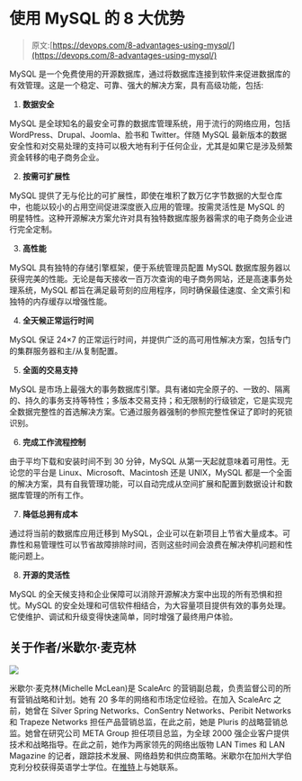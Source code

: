 # 使用 MySQL 的 8 大优势

> 原文:[https://devops.com/8-advantages-using-mysql/](https://devops.com/8-advantages-using-mysql/)

MySQL 是一个免费使用的开源数据库，通过将数据库连接到软件来促进数据库的有效管理。这是一个稳定、可靠、强大的解决方案，具有高级功能，包括:

1.  **数据安全**

MySQL 是全球知名的最安全可靠的数据库管理系统，用于流行的网络应用，包括 WordPress、Drupal、Joomla、脸书和 Twitter。伴随 MySQL 最新版本的数据安全性和对交易处理的支持可以极大地有利于任何企业，尤其是如果它是涉及频繁资金转移的电子商务企业。

2.  **按需可扩展性**

MySQL 提供了无与伦比的可扩展性，即使在堆积了数万亿字节数据的大型仓库中，也能以较小的占用空间促进深度嵌入应用的管理。按需灵活性是 MySQL 的明星特性。这种开源解决方案允许对具有独特数据库服务器需求的电子商务企业进行完全定制。

3.  **高性能**

MySQL 具有独特的存储引擎框架，便于系统管理员配置 MySQL 数据库服务器以获得完美的性能。无论是每天接收一百万次查询的电子商务网站，还是高速事务处理系统，MySQL 都旨在满足最苛刻的应用程序，同时确保最佳速度、全文索引和独特的内存缓存以增强性能。

4.  **全天候正常运行时间**

MySQL 保证 24×7 的正常运行时间，并提供广泛的高可用性解决方案，包括专门的集群服务器和主/从复制配置。

5.  **全面的交易支持**

MySQL 是市场上最强大的事务数据库引擎。具有诸如完全原子的、一致的、隔离的、持久的事务支持等特性；多版本交易支持；和无限制的行级锁定，它是实现完全数据完整性的首选解决方案。它通过服务器强制的参照完整性保证了即时的死锁识别。

6.  **完成工作流程控制**

由于平均下载和安装时间不到 30 分钟，MySQL 从第一天起就意味着可用性。无论您的平台是 Linux、Microsoft、Macintosh 还是 UNIX，MySQL 都是一个全面的解决方案，具有自我管理功能，可以自动完成从空间扩展和配置到数据设计和数据库管理的所有工作。

7.  **降低总拥有成本**

通过将当前的数据库应用迁移到 MySQL，企业可以在新项目上节省大量成本。可靠性和易管理性可以节省故障排除时间，否则这些时间会浪费在解决停机问题和性能问题上。

8.  **开源的灵活性**

MySQL 的全天候支持和企业保障可以消除开源解决方案中出现的所有恐惧和担忧。MySQL 的安全处理和可信软件相结合，为大容量项目提供有效的事务处理。它使维护、调试和升级变得快速简单，同时增强了最终用户体验。

## 关于作者/米歇尔·麦克林

![](../Images/1cf185e83a0112a8ce6c68bf2a183ee5.png)

米歇尔·麦克林(Michelle McLean)是 ScaleArc 的营销副总裁，负责监督公司的所有营销战略和计划。她有 20 多年的网络和市场定位经验。在加入 ScaleArc 之前，她曾在 Silver Spring Networks、ConSentry Networks、Peribit Networks 和 Trapeze Networks 担任产品营销总监，在此之前，她是 Pluris 的战略营销总监。她曾在研究公司 META Group 担任项目总监，为全球 2000 强企业客户提供技术和战略指导。在此之前，她作为两家领先的网络出版物 LAN Times 和 LAN Magazine 的记者，跟踪技术发展、网络趋势和供应商策略。米歇尔在加州大学伯克利分校获得英语学士学位。在[推特](https://twitter.com/michellermclean?lang=en)上与她联系。